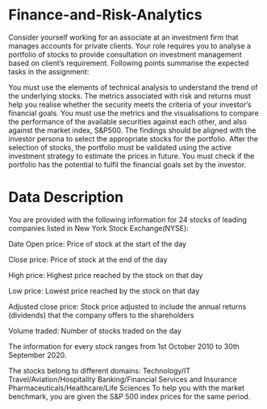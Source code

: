 # Finance-and-Risk-Analytics
Consider yourself working for an associate at an investment firm that manages accounts for private clients. Your role requires you to analyse a portfolio of stocks to provide consultation on investment management based on client’s requirement.
Following points summarise the expected tasks in the assignment:

You must use the elements of technical analysis to understand the trend of the underlying stocks. The metrics associated with risk and returns must help you realise whether the security meets the criteria of your investor’s financial goals.
You must use the metrics and the visualisations to compare the performance of the available securities against each other, and also against the market index, S&P500.
The findings should be aligned with the investor persona to select the appropriate stocks for the portfolio.
After the selection of stocks, the portfolio must be validated using the active investment strategy to estimate the prices in future. You must check if the portfolio has the potential to fulfil the financial goals set by the investor.

# Data Description
You are provided with the following information for 24 stocks of leading companies listed in New York Stock Exchange(NYSE):

Date
Open price: Price of stock at the start of the day

Close price: Price of stock at the end of the day

High price: Highest price reached by the stock on that day

Low price: Lowest price reached by the stock on that day

Adjusted close price: Stock price adjusted to include the annual returns (dividends) that the company offers to the shareholders

Volume traded: Number of stocks traded on the day

The information for every stock ranges from 1st October 2010 to 30th September 2020.

The stocks belong to different domains:
Technology/IT
Travel/Aviation/Hospitality
Banking/Financial Services and Insurance
Pharmaceuticals/Healthcare/Life Sciences
To help you with the market benchmark, you are given the S&P 500 index prices for the same period.
